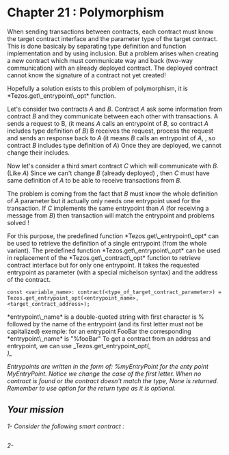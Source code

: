# Chapter 21 : Polymorphism

<light />

<dialog character="pilot"></dialog>

When sending transactions between contracts, each contract must know the target contract interface and the parameter type of the target contract. This is done basicaly by separating type definition and function implementation and by using inclusion. But a problem arises when creating a new contract which must communicate way and back (two-way communication) with an already deployed contract. The deployed contract cannot know the signature of a contract not yet created!

<!-- prettier-ignore -->Hopefully a solution exists to this problem of polymorphism, it is *Tezos.get\_entrypoint\_opt* function.

Let's consider two contracts _A_ and _B_. Contract _A_ ask some information from contract _B_ and they communicate between each other with transactions.
A sends a request to B, (it means _A_ calls an entrypoint of _B_, so contract _A_ includes type definition of _B_)
B receives the request, process the request and sends an response back to _A_ (it means _B_ calls an entrypoint of _A_, , so contract _B_ includes type definition of _A_)
Once they are deployed, we cannot change their includes.

Now let's consider a third smart contract _C_ which will communicate with _B_. (Like _A_)
Since we can't change _B_ (already deployed) , then _C_ must have same definition of _A_ to be able to receive transactions from _B_.

The problem is coming from the fact that _B_ must know the whole definition of _A_ parameter but it actually only needs one entrypoint used for the transaction. If _C_ implements the same entrypoint than _A_ (for receiving a message from _B_) then transaction will match the entrypoint and problems solved !

<!-- prettier-ignore -->For this purpose, the predefined function *Tezos.get\_entrypoint\_opt* can be used to retrieve the definition of a single entrypoint (from the whole variant).

<!-- prettier-ignore -->The predefined function *Tezos.get\_entrypoint\_opt* can be used in replacement of the *Tezos.get\_contract\_opt* function to retrieve contract interface but for only one entrypoint. It takes the requested entrypoint as parameter (with a special michelson syntax) and the address of the contract.

```
const <variable_name>: contract(<type_of_target_contract_parameter>) = Tezos.get_entrypoint_opt(<entrypoint_name>, <target_contract_address>);
```

<!-- prettier-ignore --> *entrypoint\_name* is a double-quoted string with first character is % followed by the name of the entrypoint (and its first letter must not be capitalized) exemple: for an entrypoint FooBar the corresponding *entrypoint\_name* is "%fooBar"

<!-- prettier-ignore --> To get a contract from an address and entrypoint, we can use _Tezos.get_entrypoint_opt(<entrypoint>, <address>)_

Entrypoints are written in the form of: _%myEntryPoint_ for the enty point _MyEntryPoint_. Notice we change the case of the first letter. When no contract is found or the contract doesn't match the type, _None_ is returned. Remember to use _option_ for the return type as it is optional.

## Your mission

<!-- prettier-ignore -->1- Consider the following smart contract :

```

```

<!-- prettier-ignore -->2-
